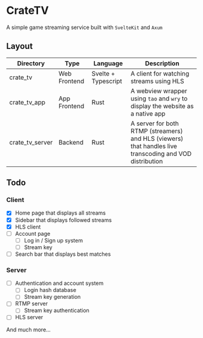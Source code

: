 # CrateTV

A simple game streaming service built with `SvelteKit` and `Axum`

## Layout

| Directory       | Type         | Language            | Description                                                                                             |
| --------------- | ------------ | ------------------- | ------------------------------------------------------------------------------------------------------- |
| crate_tv        | Web Frontend | Svelte + Typescript | A client for watching streams using HLS                                                                 |
| crate_tv_app    | App Frontend | Rust                | A webview wrapper using `tao` and `wry` to display the website as a native app                          |
| crate_tv_server | Backend      | Rust                | A server for both RTMP (streamers) and HLS (viewers) that handles live transcoding and VOD distribution |

## Todo

### Client

- [x] Home page that displays all streams
- [x] Sidebar that displays followed streams
- [x] HLS client
- [ ] Account page
  - [ ] Log in / Sign up system
  - [ ] Stream key
- [ ] Search bar that displays best matches

### Server

- [ ] Authentication and account system
  - [ ] Login hash database
  - [ ] Stream key generation
- [ ] RTMP server
  - [ ] Stream key authentication
- [ ] HLS server

And much more...
